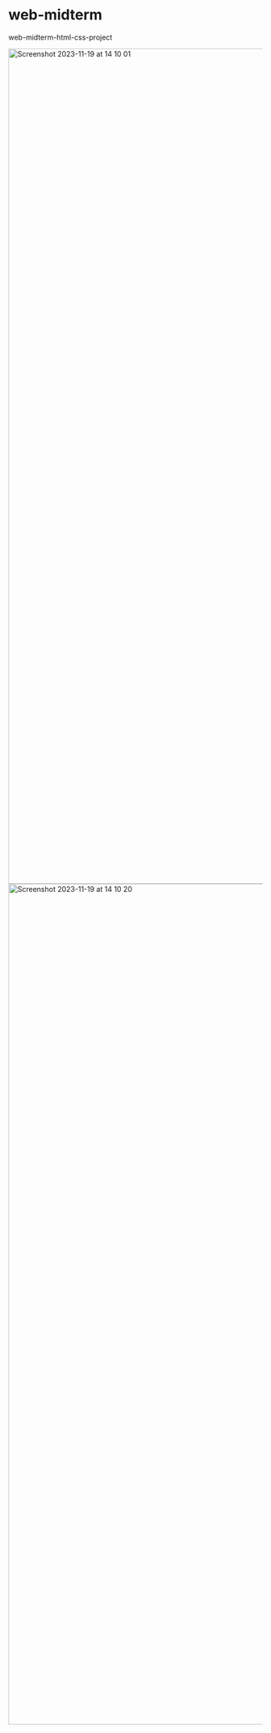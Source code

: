 # web-midterm
web-midterm-html-css-project


<img width="1654" alt="Screenshot 2023-11-19 at 14 10 01" src="https://github.com/ozancck/web-midterm/assets/77584235/e1866b9e-7ae2-47e2-87af-40809845ecec">
<img width="1665" alt="Screenshot 2023-11-19 at 14 10 20" src="https://github.com/ozancck/web-midterm/assets/77584235/55a65378-f587-477a-83ef-5779ff19125b">

